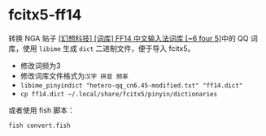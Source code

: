 # fcitx5-ff14

转换 NGA 贴子 [[幻想科技] [词库] FF14 中文输入法词库 [~6 four 5]](https://ngabbs.com/read.php?tid=31640918)中的 QQ 词库，使用 `libime` 生成 `dict` 二进制文件，便于导入 fcitx5。

- 修改词频为3
- 修改词库文件格式为`汉字 拼音 频率`
- `libime_pinyindict "hetero-qq_cn6.45-modified.txt" "ff14.dict"`
- `cp ff14.dict ~/.local/share/fcitx5/pinyin/dictionaries`

或者使用 fish 脚本：

```fish
fish convert.fish
```
